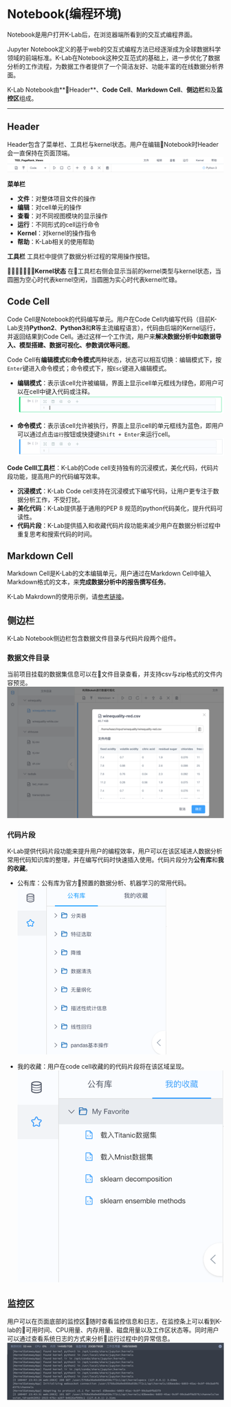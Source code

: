 # Notebook(编程环境)
Notebook是用户打开K-Lab后，在浏览器端所看到的交互式编程界面。

Jupyter Notebook定义的基于web的交互式编程方法已经逐渐成为全球数据科学领域的前端标准。K-Lab在Notebook这种交互范式的基础上，进一步优化了数据分析的工作流程，为数据工作者提供了一个简洁友好、功能丰富的在线数据分析界面。

K-Lab Notebook由**Header**、**Code Cell**、**Markdown Cell**、**侧边栏**和及**监控区**组成。
***
## Header
Header包含了菜单栏、工具栏与kernel状态。用户在编辑Notebook时Header会一直保持在页面顶端。
![image description](image/header.png) 

**菜单栏**
* **文件**：对整体项目文件的操作
* **编辑**：对cell单元的操作
* **查看**：对不同视图模块的显示操作
* **运行**：不同形式的cell运行命令
* **Kernel**：对kernel的操作指令
* **帮助**：K-Lab相关的使用帮助

**工具栏**
工具栏中提供了数据分析过程的常用操作按钮。

**Kernel状态**
在工具栏右侧会显示当前的kernel类型与kernel状态，当圆圈为空心时代表kernel空闲，当圆圈为实心时代表kernel忙碌。

## Code Cell
Code Cell是Notebook的代码编写单元。用户在Code Cell内编写代码（目前K-Lab支持**Python2**、**Python3**和**R**等主流编程语言），代码由后端的Kernel运行，并返回结果到Code Cell。通过这样一个工作流，用户来**解决数据分析中如数据导入、模型搭建、数据可视化、参数调优等问题**。    


Code Cell有**编辑模式**和**命令模式**两种状态，状态可以相互切换：编辑模式下，按`Enter`键进入命令模式；命令模式下，按`Esc`键进入编辑模式。

* **编辑模式**：表示该cell允许被编辑，界面上显示cell单元框线为绿色，即用户可以在cell中键入代码或注释。
 ![image description](image/code-cell-green.png)

* **命令模式**：表示该cell允许被执行，界面上显示cell的单元框线为蓝色，即用户可以通过点击`运行`按钮或快捷键`Shift + Enter`来运行cell。
  ![image description](image/code-cell.png)

**Code Celll工具栏**：K-Lab的Code cell支持独有的沉浸模式，美化代码，代码片段功能，提高用户的代码编写效率。
* **沉浸模式**：K-Lab Code cell支持在沉浸模式下编写代码，让用户更专注于数据分析工作，不受打扰。
*  **美化代码**：K-Lab提供基于通用的PEP 8 规范的python代码美化，提升代码可读性。
* **代码片段**：K-Lab提供插入和收藏代码片段功能来减少用户在数据分析过程中重复思考和搜索代码的时间。

## Markdown Cell
Markdown Cell是K-Lab的文本编辑单元，用户通过在Markdown Cell中输入Markdown格式的文本，来**完成数据分析中的报告撰写任务**。

K-Lab Makrdown的使用示例，请[参考链接](https://www.kesci.com/static/markdown_guide.html)。

## 侧边栏
K-Lab Notebook侧边栏包含数据文件目录与代码片段两个组件。
### 数据文件目录
当前项目挂载的数据集信息可以在文件目录查看，并支持csv与zip格式的文件内容预览。
![image description](image/dataset-preview.png)
### 代码片段
K-Lab提供代码片段功能来提升用户的编程效率，用户可以在该区域进人数据分析常用代码知识库的整理，并在编写代码时快速插入使用。代码片段分为**公有库**和**我的收藏**。
* 公有库：公有库为官方预置的数据分析、机器学习的常用代码。        
![image description](image/code-storage.png)


* 我的收藏：用户在code cell收藏的的代码片段将在该区域呈现。
![image description](image/code_my_favorite.png)

## 监控区
用户可以在页面底部的监控区随时查看监控信息和日志，在监控条上可以看到K-lab的可用时间、CPU用量、内存用量、磁盘用量以及工作区状态等。同时用户可以通过查看系统日志的方式来分析运行过程中的异常信息。
![image description](image/monitor.png)